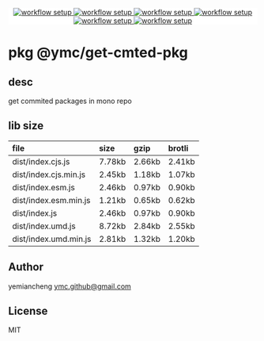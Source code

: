 <p align="center" style="background:white;">
<!-- github workflow stat:s -->
<!-- one line and center  -->
  <a href="https://github.com/YMC-GitHub">
    <img alt="workflow setup" src="https://img.shields.io/static/v1?label=pkg&message=done&color=ff69b4&style=flat-square" />
  </a>
  <a href="https://github.com/YMC-GitHub">
    <img alt="workflow setup" src="https://img.shields.io/static/v1?label=cod&message=done&color=ff69b4&style=flat-square" />
  </a>
    <a href="https://github.com/YMC-GitHub">
    <img alt="workflow setup" src="https://img.shields.io/static/v1?label=dep&message=done&color=ff69b4&style=flat-square" />
  </a>
  <a href="https://github.com/YMC-GitHub">
    <img alt="workflow setup" src="https://img.shields.io/static/v1?label=lin&message={lin_state}&color=ff69b4&style=flat-square" />
  </a>
    <a href="https://github.com/YMC-GitHub">
    <img alt="workflow setup" src="https://img.shields.io/static/v1?label=tes&message={tes_state}&color=ff69b4&style=flat-square" />
  </a>
      <a href="https://github.com/YMC-GitHub">
    <img alt="workflow setup" src="https://img.shields.io/static/v1?label=pro&message=done&color=ff69b4&style=flat-square" />
  </a>


  <!-- https://img.shields.io/badge/<LABEL>-<MESSAGE>-<COLOR> -->
  <!-- https://img.shields.io/static/v1?label=<LABEL>&message=<MESSAGE>&color=<COLOR> -->
<!-- github workflow stat:e -->
</p>

# pkg @ymc/get-cmted-pkg

## desc
get commited packages in mono repo

## lib size  
file | size | gzip | brotli
:---- | :---- | :---- | :----
dist/index.cjs.js | 7.78kb | 2.66kb | 2.41kb
dist/index.cjs.min.js | 2.45kb | 1.18kb | 1.07kb
dist/index.esm.js | 2.46kb | 0.97kb | 0.90kb
dist/index.esm.min.js | 1.21kb | 0.65kb | 0.62kb
dist/index.js | 2.46kb | 0.97kb | 0.90kb
dist/index.umd.js | 8.72kb | 2.84kb | 2.55kb
dist/index.umd.min.js | 2.81kb | 1.32kb | 1.20kb

## Author
yemiancheng <ymc.github@gmail.com>

## License
MIT